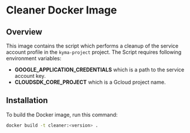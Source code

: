 # Cleaner Docker Image

## Overview
This image contains the script which performs a cleanup of the service account profile in the `kyma-project` project. 
The Script requires following environment variables:
- **GOOGLE_APPLICATION_CREDENTIALS** which is a path to the service account key.
- **CLOUDSDK_CORE_PROJECT** which is a Gcloud project name.

## Installation

To build the Docker image, run this command:

```bash
docker build -t cleaner:<version> .
```


